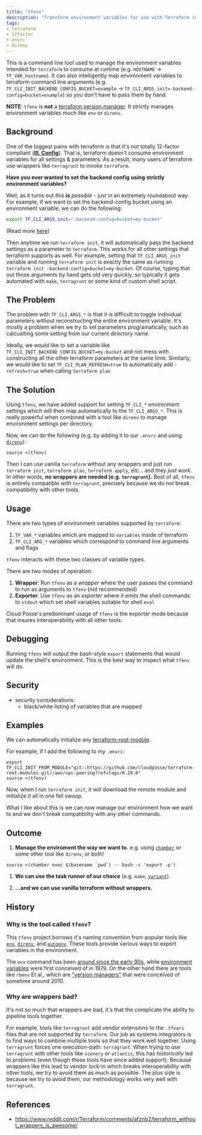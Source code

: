 ```yaml
---
title: "tfenv"
description: "Transform environment variables for use with Terraform (e.g. `HOSTNAME` ⇨ `TF_VAR_hostname`)"
tags:
- terraform
- 12factor
- envrc
- direnv
---
```


This is a command line tool used to manage the environment variables intended
for `terraform` to consume at runtime (e.g. `HOSTNAME` → `TF_VAR_hostname`). It can also intelligently map environment variables to terraform command line arguments (e.g. `TF_CLI_INIT_BACKEND_CONFIG_BUCKET=example` → `TF_CLI_ARGS_init=-backend-config=bucket=example`) so you don't have to pass them by hand.

__NOTE__: `tfenv` is **not** a [terraform version manager](#history). It strictly manages environment variables much like `env` or `direnv`.

## Background

One of the biggest pains with terraform is that it's not totally 12-factor compliant ([**III. Config**](https://12factor.net/config)). That is, terraform doesn't consume environment variables for all settings & parameters. As a result, many users of terraform use wrappers like `terragrunt` to invoke `terraform`.

**Have you ever wanted to set the backend config using strictly environment variables?**

Well, as it turns out _this **is** possible_ - just in an extremely roundabout way. For example, if we want to set the backend-config bucket using an environment variable, we can do the following:

```sh
export TF_CLI_ARGS_init="-backend-config=bucket=my-bucket"
```

(Read more [here](https://www.terraform.io/docs/configuration/environment-variables.html#tf_cli_args-and-tf_cli_args_name))

Then anytime we run `terraform init`, it will automatically pass the backend settings as a parameter to `terraform`. This works for all other settings that terraform supports as well. For example, setting that `TF_CLI_ARGS_init` variable and running `terraform init` is exactly the same as running `terraform init -backend-config=bucket=my-bucket`. Of course, typing that out those arguments by hand gets old very quickly, so typically it gets automated with `make`, `terragrunt` or some kind of custom shell script.  

## The Problem

The problem with `TF_CLI_ARGS_*` is that it is difficult to toggle individual parameters without reconstructing the entire environment variable. It's mostly a problem when we try to set parameters programatically, such as calcualting some setting from our current directory name.

Ideally, we would like to set a variable like `TF_CLI_INIT_BACKEND_CONFIG_BUCKET=my-bucket` and not mess with constructing all the other terraform parameters at the same time. Similarly, we would like to set `TF_CLI_PLAN_REFRESH=true` to automatically add `-refresh=true` when calling `terraform plan`

## The Solution

Using `tfenv`, we have added support for setting `TF_CLI_*` environment settings which will then map automatically to the `TF_CLI_ARGS_*`. This is really powerful when combined with a tool like `direnv` to manage environment settings per directory.

Now, we can do the following (e.g. by adding it to our `.envrc` and using [`direnv`](http://direnv.net)):
```
source <(tfenv)
```

Then I can use vanilla `terraform` without any wrappers and just run `terraform init`, `terraform plan`, `terraform apply`, etc... and they *just work*. In other words, **no wrappers are needed (e.g. `terragrunt`).** Best of all, `tfenv` is entirely compatible with `terragrunt`, precisely because we do not break compatibility with other tools.

## Usage

There are two types of environment variables supported by `terraform`:

1. `TF_VAR_*` variables which are mapped to `variables` inside of terraform
2. `TF_CLI_ARG_*` variables which correspond to command line arguments and flags
 
 `tfenv` interacts with these two classes of variable types.

There are two modes of operation:

1. **Wrapper**: Run `tfenv` as a *wrapper* where the user passes the command to run as arguments to `tfenv` (not recommended)
2. **Exporter**: Use `tfenv` as an *exporter* where it emits the shell commands to `stdout` which set shell variables suitable for shell `eval`

Cloud Posse's predominant usage of `tfenv` is the exporter mode because that insures interoperability with all other tools.

## Debugging

Running `tfenv` will output the bash-style `export` statements that would update the shell's environment. This is the best way to inspect what `tfenv` will do.

## Security


- security considerations:
  - black/white listing of variables that are mapped

## Examples


We can automatically initialize any [terraform-root-module](https://github.com/cloudposse/terraform-root-modules).

For example, if I add the following to my `.envrc`:
```
export TF_CLI_INIT_FROM_MODULE="git::https://github.com/cloudposse/terraform-root-modules.git//aws/vpc-peering?ref=tags/0.29.0"
source <(tfenv)
```

Now, when I run `terraform init`, it will download the remote module and initialize it all in one fell swoop.

What I like about this is we can now manage our environment how we want to and we don't break compatibility with any other commands.

## Outcome

1. **Manage the enviroment the way we want to.** e.g. using [`chamber`](https://github.com/segmentio/chamber) or some other tool like `direnv`, or both!
```
source <(chamber exec $(basename `pwd`) -- bash -c 'export -p')
```

1. **We can use the task runner of our choice** (e.g. `make`, [`variant`](https://github.com/mumoshu/variant)).

2. **...and we can use vanilla terraform without wrappers.** 


## History

### Why is the tool called `tfenv`?

This `tfenv` project borrows it's naming convention from popular tools like [`env`](https://en.wikipedia.org/wiki/Env), [`direnv`](http://direnv.net), and [`autoenv`](https://github.com/kennethreitz/autoenv). These tools provide various ways to export variables in the environment.

The `env` command has been [around since the early 90s](http://pdplab.it.uom.gr/project/sysadm/unix.pdf), while [environment variables](https://en.wikipedia.org/wiki/Environment_variable) were first conceived of in 1979. On the other hand there are tools like `rbenv` Et al., which are ["version managers"](https://en.wikipedia.org/wiki/Ruby_Version_Manager) that were conceived of sometime around 2010.


### Why are wrappers bad?

It's not so much that wrappers are bad, it's that the complicate the ability to pipeline tools together. 

For example, tools like `terragrunt` add vendor extensions to the `.tfvars` files that are not supported by `terraform`. Our job as systems integrators is to find ways to combine multiple tools so that they work well together. Using `terragrunt` forces one execution-path: `terragrunt`. When trying to use `terragrunt` with other tools like `scenery` or `atlantis`, this has *historically* led to problems (even though these tools have since added support). Because wrappers like this lead to vendor lock-in which breaks interoperability with other tools, we try to avoid them as much as possible. The plus side is because we try to avoid them, our methodology works very well with `terragrunt`.

## References
* https://www.reddit.com/r/Terraform/comments/afznb2/terraform_without_wrappers_is_awesome/